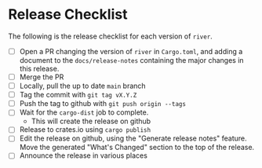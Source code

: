 # Release Checklist

The following is the release checklist for each version of `river`.

* [ ] Open a PR changing the version of `river` in `Cargo.toml`, and adding a
      document to the `docs/release-notes` containing the major changes in
      this release.
* [ ] Merge the PR
* [ ] Locally, pull the up to date `main` branch
* [ ] Tag the commit with `git tag vX.Y.Z`
* [ ] Push the tag to github with `git push origin --tags`
* [ ] Wait for the `cargo-dist` job to complete.
    * This will create the release on github
* [ ] Release to crates.io using `cargo publish`
* [ ] Edit the release on github, using the "Generate release notes" feature.
      Move the generated "What's Changed" section to the top of the release.
* [ ] Announce the release in various places

